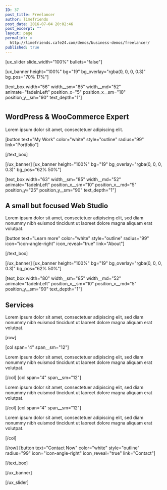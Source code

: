 ```yaml
---
ID: 37
post_title: Freelancer
author: limefriends
post_date: 2016-07-04 20:02:46
post_excerpt: ""
layout: page
permalink: >
  http://limefriends.cafe24.com/demos/business-demos/freelancer/
published: true
---
```

[ux_slider slide_width="100%" bullets="false"]

[ux_banner height="100%" bg="19" bg_overlay="rgba(0, 0, 0, 0.3)" bg_pos="70% 17%"]

[text_box width="56" width__sm="85" width__md="52" animate="fadeInLeft" position_x="5" position_x__sm="10" position_y__sm="90" text_depth="1"]

<h1><span style="font-size: 80%;"><strong>WordPress & WooCommerce Expert</strong></span></h1>
<p class="lead">Lorem ipsum dolor sit amet, consectetuer adipiscing elit.</p>
[button text="My Work" color="white" style="outline" radius="99" link="Portfolio"]


[/text_box]

[/ux_banner]
[ux_banner height="100%" bg="19" bg_overlay="rgba(0, 0, 0, 0.3)" bg_pos="62% 50%"]

[text_box width="63" width__sm="85" width__md="52" animate="fadeInLeft" position_x__sm="10" position_x__md="5" position_y="25" position_y__sm="90" text_depth="1"]

<h2><strong>A small but focused Web Studio</strong></h2>
<p class="lead">Lorem ipsum dolor sit amet, consectetuer adipiscing elit, sed diam nonummy nibh euismod tincidunt ut laoreet dolore magna aliquam erat volutpat.</p>
[button text="Learn more" color="white" style="outline" radius="99" icon="icon-angle-right" icon_reveal="true" link="About"]


[/text_box]

[/ux_banner]
[ux_banner height="100%" bg="19" bg_overlay="rgba(0, 0, 0, 0.3)" bg_pos="62% 50%"]

[text_box width="80" width__sm="85" width__md="52" animate="fadeInLeft" position_x__sm="10" position_x__md="5" position_y__sm="90" text_depth="1"]

<h2><strong>Services</strong></h2>
<p class="lead">Lorem ipsum dolor sit amet, consectetuer adipiscing elit, sed diam nonummy nibh euismod tincidunt ut laoreet dolore magna aliquam erat volutpat.</p>
[row]

[col span="4" span__sm="12"]

<p>Lorem ipsum dolor sit amet, consectetuer adipiscing elit, sed diam nonummy nibh euismod tincidunt ut laoreet dolore magna aliquam erat volutpat.</p>

[/col]
[col span="4" span__sm="12"]

<p>Lorem ipsum dolor sit amet, consectetuer adipiscing elit, sed diam nonummy nibh euismod tincidunt ut laoreet dolore magna aliquam erat volutpat.</p>

[/col]
[col span="4" span__sm="12"]

<p>Lorem ipsum dolor sit amet, consectetuer adipiscing elit, sed diam nonummy nibh euismod tincidunt ut laoreet dolore magna aliquam erat volutpat.</p>

[/col]

[/row]
[button text="Contact Now" color="white" style="outline" radius="99" icon="icon-angle-right" icon_reveal="true" link="Contact"]


[/text_box]

[/ux_banner]

[/ux_slider]
